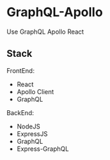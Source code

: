 # GraphQL-Apollo
Use GraphQL Apollo React

## Stack
FrontEnd:
- React
- Apollo Client
- GraphQL

BackEnd:
- NodeJS
- ExpressJS
- GraphQL
- Express-GraphQL